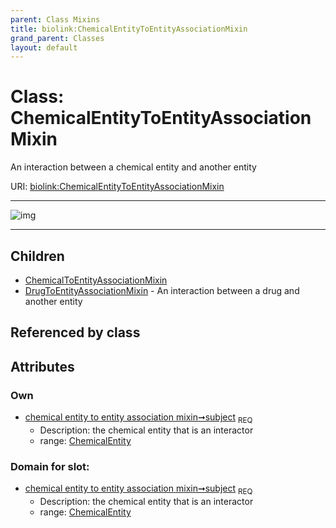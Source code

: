 ```yaml
---
parent: Class Mixins
title: biolink:ChemicalEntityToEntityAssociationMixin
grand_parent: Classes
layout: default
---
```


# Class: ChemicalEntityToEntityAssociationMixin


An interaction between a chemical entity and another entity

URI: [biolink:ChemicalEntityToEntityAssociationMixin](https://w3id.org/biolink/vocab/ChemicalEntityToEntityAssociationMixin)


---

![img](http://yuml.me/diagram/nofunky;dir:TB/class/[DrugToEntityAssociationMixin],[ChemicalToEntityAssociationMixin],[ChemicalEntity]%3Csubject%201..1-%20[ChemicalEntityToEntityAssociationMixin],[ChemicalEntityToEntityAssociationMixin]%5E-[DrugToEntityAssociationMixin],[ChemicalEntityToEntityAssociationMixin]%5E-[ChemicalToEntityAssociationMixin],[ChemicalEntity])

---


## Children

 * [ChemicalToEntityAssociationMixin](ChemicalToEntityAssociationMixin.md)
 * [DrugToEntityAssociationMixin](DrugToEntityAssociationMixin.md) - An interaction between a drug and another entity

## Referenced by class


## Attributes


### Own

 * [chemical entity to entity association mixin➞subject](chemical_entity_to_entity_association_mixin_subject.md)  <sub>REQ</sub>
     * Description: the chemical entity that is an interactor
     * range: [ChemicalEntity](ChemicalEntity.md)

### Domain for slot:

 * [chemical entity to entity association mixin➞subject](chemical_entity_to_entity_association_mixin_subject.md)  <sub>REQ</sub>
     * Description: the chemical entity that is an interactor
     * range: [ChemicalEntity](ChemicalEntity.md)
